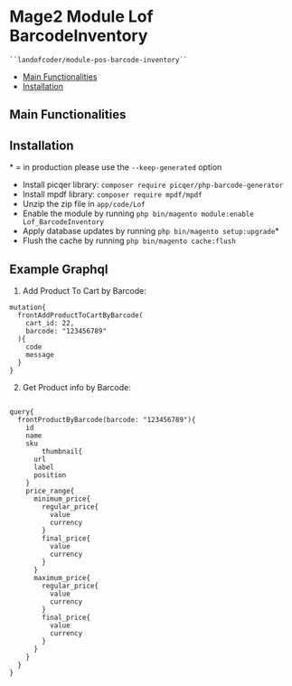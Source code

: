 # Mage2 Module Lof BarcodeInventory

    ``landofcoder/module-pos-barcode-inventory``

 - [Main Functionalities](#markdown-header-main-functionalities)
 - [Installation](#markdown-header-installation)

## Main Functionalities


## Installation
\* = in production please use the `--keep-generated` option

 - Install picqer library: `composer require picqer/php-barcode-generator`
 - Install  mpdf library: `composer require mpdf/mpdf`
 - Unzip the zip file in `app/code/Lof`
 - Enable the module by running `php bin/magento module:enable Lof_BarcodeInventory`
 - Apply database updates by running `php bin/magento setup:upgrade`\*
 - Flush the cache by running `php bin/magento cache:flush`


## Example Graphql

1. Add Product To Cart by Barcode:

```
mutation{
  frontAddProductToCartByBarcode(
    cart_id: 22,
    barcode: "123456789"
  ){
    code
    message
  }
}
```

2. Get Product info by Barcode:

```

query{
  frontProductByBarcode(barcode: "123456789"){
    id
    name
    sku
		thumbnail{
      url
      label
      position
    }
    price_range{
      minimum_price{
        regular_price{
          value
          currency
        }
        final_price{
          value
          currency
        }
      }
      maximum_price{
        regular_price{
          value
          currency
        }
        final_price{
          value
          currency
        }
      }
    }
  }
}
```